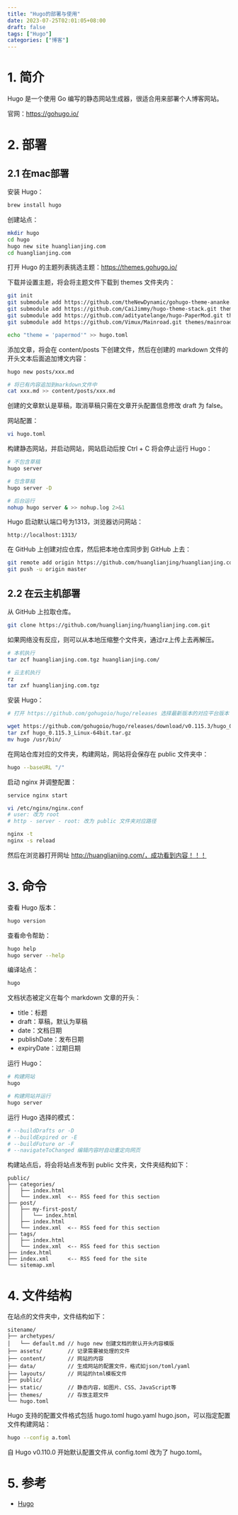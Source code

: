 ```yaml
---
title: "Hugo的部署与使用"
date: 2023-07-25T02:01:05+08:00
draft: false
tags: ["Hugo"]
categories: ["博客"]
---
```


# 1. 简介

Hugo 是一个使用 Go 编写的静态网站生成器，很适合用来部署个人博客网站。

官网：https://gohugo.io/

# 2. 部署

## 2.1 在mac部署

安装 Hugo：

```bash
brew install hugo
```

创建站点：

```bash
mkdir hugo
cd hugo
hugo new site huanglianjing.com
cd huanglianjing.com
```

打开 Hugo 的主题列表挑选主题：https://themes.gohugo.io/

下载并设置主题，将会将主题文件下载到 themes 文件夹内：

```bash
git init
git submodule add https://github.com/theNewDynamic/gohugo-theme-ananke.git themes/ananke
git submodule add https://github.com/CaiJimmy/hugo-theme-stack.git themes/stack
git submodule add https://github.com/adityatelange/hugo-PaperMod.git themes/papermod
git submodule add https://github.com/Vimux/Mainroad.git themes/mainroad

echo "theme = 'papermod'" >> hugo.toml
```

添加文章，将会在 content/posts 下创建文件，然后在创建的 markdown 文件的开头文本后面追加博文内容：

```bash
hugo new posts/xxx.md

# 将已有内容追加到markdown文件中
cat xxx.md >> content/posts/xxx.md
```

创建的文章默认是草稿，取消草稿只需在文章开头配置信息修改 draft 为 false。

网站配置：

```bash
vi hugo.toml
```

构建静态网站，并启动网站，网站启动后按 Ctrl + C 将会停止运行 Hugo：

```bash
# 不包含草稿
hugo server

# 包含草稿
hugo server -D

# 后台运行
nohup hugo server & >> nohup.log 2>&1
```

Hugo 启动默认端口号为1313，浏览器访问网站：

```
http://localhost:1313/
```

在 GitHub 上创建对应仓库，然后把本地仓库同步到 GitHub 上去：

```bash
git remote add origin https://github.com/huanglianjing/huanglianjing.com.git
git push -u origin master
```

## 2.2 在云主机部署

从 GitHub 上拉取仓库。

```bash
git clone https://github.com/huanglianjing/huanglianjing.com.git
```

如果网络没有反应，则可以从本地压缩整个文件夹，通过rz上传上去再解压。

```bash
# 本机执行
tar zcf huanglianjing.com.tgz huanglianjing.com/

# 云主机执行
rz
tar zxf huanglianjing.com.tgz
```

安装 Hugo：

```bash
# 打开 https://github.com/gohugoio/hugo/releases 选择最新版本的对应平台版本

wget https://github.com/gohugoio/hugo/releases/download/v0.115.3/hugo_0.115.3_Linux-64bit.tar.gz
tar zxf hugo_0.115.3_Linux-64bit.tar.gz
mv hugo /usr/bin/
```

在网站仓库对应的文件夹，构建网站，网站将会保存在 public 文件夹中：

```bash
hugo --baseURL "/"
```

启动 nginx 并调整配置：

```bash
service nginx start

vi /etc/nginx/nginx.conf
# user: 改为 root
# http - server - root: 改为 public 文件夹对应路径

nginx -t
nginx -s reload
```

然后在浏览器打开网址 http://huanglianjing.com/，成功看到内容！！！

# 3. 命令

查看 Hugo 版本：

```bash
hugo version
```

查看命令帮助：

```bash
hugo help
hugo server --help
```

编译站点：

```bash
hugo
```

文档状态被定义在每个 markdown 文章的开头：

* title：标题
* draft：草稿，默认为草稿
* date：文档日期
* publishDate：发布日期
* expiryDate：过期日期

运行 Hugo：

```bash
# 构建网站
hugo

# 构建网站并运行
hugo server
```

运行 Hugo 选择的模式：

```bash
# --buildDrafts or -D
# --buildExpired or -E
# --buildFuture or -F
# --navigateToChanged 编辑内容时自动重定向网页
```

构建站点后，将会将站点发布到 public 文件夹，文件夹结构如下：

```
public/
├── categories/
│   ├── index.html
│   └── index.xml  <-- RSS feed for this section
├── post/
│   ├── my-first-post/
│   │   └── index.html
│   ├── index.html
│   └── index.xml  <-- RSS feed for this section
├── tags/
│   ├── index.html
│   └── index.xml  <-- RSS feed for this section
├── index.html
├── index.xml      <-- RSS feed for the site
└── sitemap.xml
```

# 4. 文件结构

在站点的文件夹中，文件结构如下：

```
sitename/
├── archetypes/
│   └── default.md // hugo new 创建文档的默认开头内容模版
├── assets/        // 记录需要被处理的文件
├── content/       // 网站的内容
├── data/          // 生成网站的配置文件，格式如json/toml/yaml
├── layouts/       // 网站的html模板文件
├── public/
├── static/        // 静态内容，如图片、CSS、JavaScript等
├── themes/        // 存放主题文件
└── hugo.toml
```

Hugo 支持的配置文件格式包括 hugo.toml hugo.yaml hugo.json，可以指定配置文件构建网站：

```bash
hugo --config a.toml
```

自 Hugo v0.110.0 开始默认配置文件从 config.toml 改为了 hugo.toml。

# 5. 参考

* [Hugo](https://gohugo.io/)

